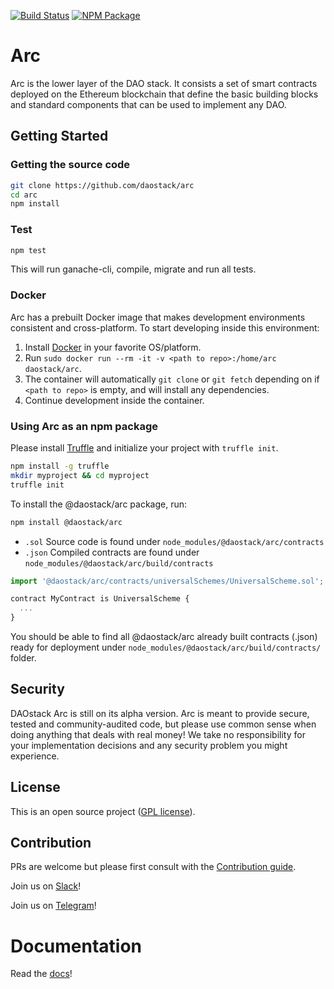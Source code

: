 [![Build Status](https://travis-ci.org/daostack/arc.svg?branch=master)](https://travis-ci.org/daostack/arc)
[![NPM Package](https://img.shields.io/npm/v/@daostack/arc.svg?style=flat-square)](https://www.npmjs.org/package/@daostack/arc)
# Arc

Arc is the lower layer of the DAO stack. It consists a set of smart contracts deployed on the Ethereum blockchain that define the basic building blocks and standard components that can be used to implement any DAO.

## Getting Started

### Getting the source code

```sh
git clone https://github.com/daostack/arc
cd arc
npm install
```

### Test
```sh
npm test
```
This will run ganache-cli, compile, migrate and run all tests.

### Docker
Arc has a prebuilt Docker image that makes development environments consistent and cross-platform.
To start developing inside this environment:

1. Install [Docker](https://www.docker.com/community-edition#/download) in your favorite OS/platform.
2. Run `sudo docker run --rm -it -v <path to repo>:/home/arc daostack/arc`.
2. The container will automatically `git clone` or `git fetch` depending on if `<path to repo>` is empty, and will install any dependencies.
3. Continue development inside the container.

### Using Arc as an npm package

Please install [Truffle](https://github.com/ConsenSys/truffle) and initialize your project with `truffle init`.

```sh
npm install -g truffle
mkdir myproject && cd myproject
truffle init
```
To install the @daostack/arc package, run:
```sh
npm install @daostack/arc
```

- `.sol` Source code is found under `node_modules/@daostack/arc/contracts`
- `.json` Compiled contracts are found under `node_modules/@daostack/arc/build/contracts`

```js
import '@daostack/arc/contracts/universalSchemes/UniversalScheme.sol';

contract MyContract is UniversalScheme {
  ...
}
```

You should be able to find all @daostack/arc already built contracts (<contract>.json) ready for deployment under `node_modules/@daostack/arc/build/contracts/` folder.

## Security
DAOstack Arc is still on its alpha version.
Arc is meant to provide secure, tested and community-audited code, but please use common sense when doing anything that deals with real money! We take no responsibility for your implementation decisions and any security problem you might experience.

## License

This is an open source project ([GPL license](https://github.com/daostack/arc/blob/master/LICENSE)).

## Contribution

PRs are welcome but please first consult with the [Contribution guide](https://github.com/daostack/arc/blob/master/CONTRIBUTING.md).

Join us on [Slack](https://daostack.slack.com/)!

Join us on [Telegram](https://t.me/daostackcommunity)!

# Documentation

Read the [docs](https://daostack.github.io/arc/README)!
